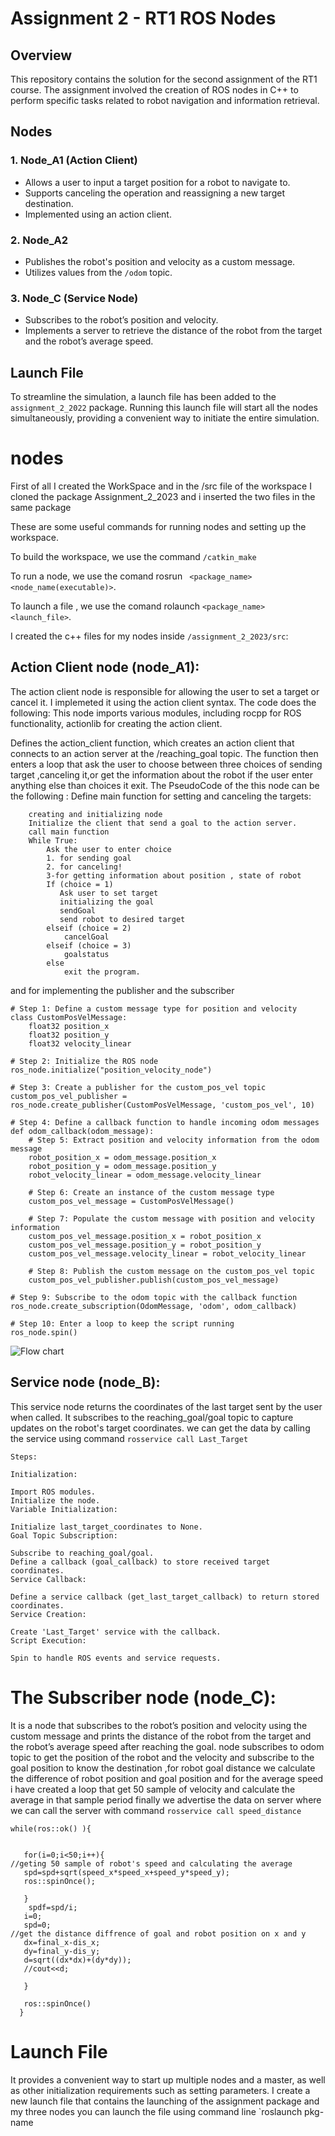 # Assignment 2 - RT1 ROS Nodes

## Overview
This repository contains the solution for the second assignment of the RT1 course. The assignment involved the creation of ROS nodes in C++ to perform specific tasks related to robot navigation and information retrieval.

## Nodes

### 1. Node_A1 (Action Client)
- Allows a user to input a target position for a robot to navigate to.
- Supports canceling the operation and reassigning a new target destination.
- Implemented using an action client.

### 2. Node_A2
- Publishes the robot's position and velocity as a custom message.
- Utilizes values from the `/odom` topic.

### 3. Node_C (Service Node)
- Subscribes to the robot’s position and velocity.
- Implements a server to retrieve the distance of the robot from the target and the robot’s average speed.

## Launch File
To streamline the simulation, a launch file has been added to the `assignment_2_2022` package. Running this launch file will start all the nodes simultaneously, providing a convenient way to initiate the entire simulation.

nodes
====

First of all I created the WorkSpace and in the /src file of the workspace I cloned the package Assignment_2_2023 and i inserted the two files in the same package 

These are some useful commands for running nodes and setting up the workspace.

To build the workspace, we use the command  `/catkin_make`

To run a node, we use the comand  rosrun ` <package_name> <node_name(executable)>`.

To launch a file , we use the comand  rolaunch `<package_name> <launch_file>`.

I created the c++ files for my nodes inside `/assignment_2_2023/src`:

Action Client node (node_A1):
-----------------------------
The action client node is responsible for allowing the user to set a target or cancel it. I implemeted it using the action client syntax. The code does the following:
This node imports various modules, including rocpp for ROS functionality, actionlib for creating the action client.

Defines the action_client function, which creates an action client that connects to an action server at the /reaching_goal topic. The function then enters a loop that ask the user to choose between three choices of sending target ,canceling it,or get the information about the robot if the user enter anything else than choices it exit.
The PseudoCode of the this node can be the following :
Define main function for setting and canceling the targets:
```
    creating and initializing node
    Initialize the client that send a goal to the action server.
    call main function
    While True:
        Ask the user to enter choice
        1. for sending goal
        2. for canceling!
        3-for getting information about position , state of robot
        If (choice = 1)
           Ask user to set target
           initializing the goal
           sendGoal
           send robot to desired target
        elseif (choice = 2)
            cancelGoal
        elseif (choice = 3)
            goalstatus
        else 
            exit the program.
```
and for implementing the publisher  and the subscriber  
```
# Step 1: Define a custom message type for position and velocity
class CustomPosVelMessage:
    float32 position_x
    float32 position_y
    float32 velocity_linear

# Step 2: Initialize the ROS node
ros_node.initialize("position_velocity_node")

# Step 3: Create a publisher for the custom_pos_vel topic
custom_pos_vel_publisher = ros_node.create_publisher(CustomPosVelMessage, 'custom_pos_vel', 10)

# Step 4: Define a callback function to handle incoming odom messages
def odom_callback(odom_message):
    # Step 5: Extract position and velocity information from the odom message
    robot_position_x = odom_message.position_x
    robot_position_y = odom_message.position_y
    robot_velocity_linear = odom_message.velocity_linear

    # Step 6: Create an instance of the custom message type
    custom_pos_vel_message = CustomPosVelMessage()

    # Step 7: Populate the custom message with position and velocity information
    custom_pos_vel_message.position_x = robot_position_x
    custom_pos_vel_message.position_y = robot_position_y
    custom_pos_vel_message.velocity_linear = robot_velocity_linear

    # Step 8: Publish the custom message on the custom_pos_vel topic
    custom_pos_vel_publisher.publish(custom_pos_vel_message)

# Step 9: Subscribe to the odom topic with the callback function
ros_node.create_subscription(OdomMessage, 'odom', odom_callback)

# Step 10: Enter a loop to keep the script running
ros_node.spin()

```
![Flow chart](Flowchart.png)

Service node (node_B):
-----------------------------

This service node returns the coordinates of the last target sent by the user when called. It subscribes to the reaching_goal/goal topic to capture updates on the robot's target coordinates.
we can get the data by calling the service using command `rosservice call Last_Target`
```
Steps:

Initialization:

Import ROS modules.
Initialize the node.
Variable Initialization:

Initialize last_target_coordinates to None.
Goal Topic Subscription:

Subscribe to reaching_goal/goal.
Define a callback (goal_callback) to store received target coordinates.
Service Callback:

Define a service callback (get_last_target_callback) to return stored coordinates.
Service Creation:

Create 'Last_Target' service with the callback.
Script Execution:

Spin to handle ROS events and service requests.
```
The Subscriber node (node_C):
=============================

It is a node that subscribes to the robot’s position and velocity using the custom message and prints the distance of the robot from the target and the robot’s average speed after reaching the goal.
node subscribes to odom topic to get the position of the robot  and the velocity and subscribe to the goal position to know the destination ,for robot goal distance we calculate the difference of robot position and goal position and for the average speed i have created a loop that get 50 sample of velocity and calculate the average in that sample period 
finally we advertise the data on server where we can call the server with command `rosservice call speed_distance`
```
while(ros::ok() ){
  
   
   for(i=0;i<50;i++){
//geting 50 sample of robot's speed and calculating the average
   spd=spd+sqrt(speed_x*speed_x+speed_y*speed_y);
   ros::spinOnce();
   
   }
    spdf=spd/i;
   i=0;
   spd=0;
//get the distance diffrence of goal and robot position on x and y 
   dx=final_x-dis_x;
   dy=final_y-dis_y;
   d=sqrt((dx*dx)+(dy*dy));
   //cout<<d;
 
   }

   ros::spinOnce()
  }
  ```
Launch File
============
It provides a convenient way to start up multiple nodes and a master, as well as other initialization requirements such as setting parameters. I create a new launch file that contains the launching of the assignment package and my three nodes 
you can launch the file using command line `roslaunch pkg-name 
